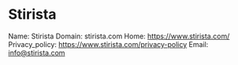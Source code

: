
# Stirista

Name: Stirista
Domain: stirista.com
Home: https://www.stirista.com/
Privacy_policy: https://www.stirista.com/privacy-policy
Email: info@stirista.com
